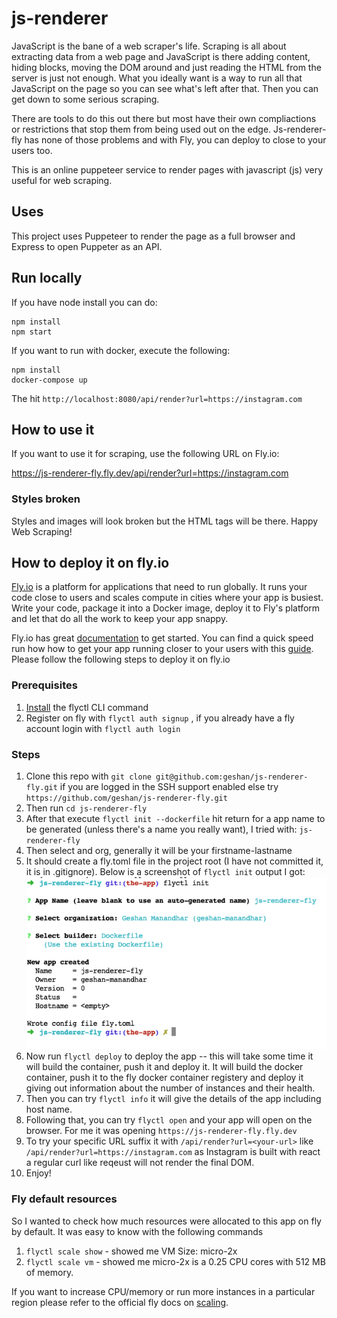 # js-renderer

JavaScript is the bane of a web scraper's life. Scraping is all about extracting data from a web page and JavaScript is there adding content, hiding blocks, moving the DOM around and just reading the HTML from the server is just not enough. What you ideally want is a way to run all that JavaScript on the page so you can see what's left after that. Then you can get down to some serious scraping.

There are tools to do this out there but most have their own compliactions or restrictions that stop them from being used out on the edge. Js-renderer-fly has none of those problems and with Fly, you can deploy to close to your users too.

This is an online puppeteer service to render pages with javascript (js) very useful for web scraping.

## Uses

This project uses Puppeteer to render the page as a full browser and Express to open Puppeter as an API.

## Run locally

If you have node install you can do:

```
npm install
npm start
```

If you want to run with docker, execute the following:

```
npm install
docker-compose up
```

The hit `http://localhost:8080/api/render?url=https://instagram.com`

## How to use it

If you want to use it for scraping, use the following URL on Fly.io:

https://js-renderer-fly.fly.dev/api/render?url=https://instagram.com

### Styles broken

Styles and images will look broken but the HTML tags will be there. Happy Web Scraping!

## How to deploy it on fly.io

[Fly.io](https://fly.io) is a platform for applications that need to run globally. It runs your code close to users and scales compute in cities where your app is busiest. Write your code, package it into a Docker image, deploy it to Fly's platform and let that do all the work to keep your app snappy.

Fly.io has great [documentation](https://fly.io/docs/) to get started. You can find a quick speed run how how to get your app running closer to your users with this [guide](https://fly.io/docs/speedrun/). Please follow the following steps to deploy it on fly.io

### Prerequisites

1. [Install](https://fly.io/docs/getting-started/installing-flyctl/) the flyctl CLI command
1. Register on fly with `flyctl auth signup` , if you already have a fly account login with `flyctl auth login`

### Steps

1. Clone this repo with `git clone git@github.com:geshan/js-renderer-fly.git` if you are logged in the SSH support enabled else try `https://github.com/geshan/js-renderer-fly.git`
1. Then run `cd js-renderer-fly`
1. After that execute `flyctl init --dockerfile` hit return for a app name to be generated (unless there's a name you really want), I tried with: `js-renderer-fly`
1. Then select and org, generally it will be your firstname-lastname
1. It should create a fly.toml file in the project root (I have not committed it, it is in .gitignore). Below is a screenshot of `flyctl init` output I got:
    ![Flyctl init output for js-renderer](imgs/01fly-init.png?raw=true)
1. Now run `flyctl deploy` to deploy the app -- this will take some time it will build the container, push it and deploy it. It will build the docker container, push it to the fly docker container registery and deploy it giving out information about the number of instances and their health.
1. Then you can try `flyctl info` it will give the details of the app including host name. 
1. Following that, you can try `flyctl open` and your app will open on the browser. For me it was opening `https://js-renderer-fly.fly.dev`
1. To try your specific URL suffix it with `/api/render?url=<your-url>` like `/api/render?url=https://instagram.com` as Instagram is built with react a regular curl like reqeust will not render the final DOM.
1. Enjoy!

### Fly default resources

So I wanted to check how much resources were allocated to this app on fly by default. It was easy to know with the following commands

1. `flyctl scale show` - showed me VM Size: micro-2x
1. `flyctl scale vm` - showed me micro-2x is a 0.25 CPU cores with 512 MB of memory.

If you want to increase CPU/memory or run more instances in a particular region please refer to the official fly docs on [scaling](https://fly.io/docs/scaling/).
